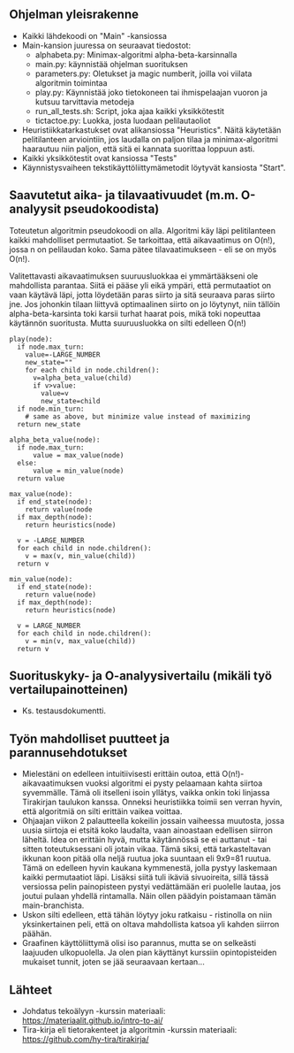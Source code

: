 ## Ohjelman yleisrakenne
* Kaikki lähdekoodi on "Main" -kansiossa
* Main-kansion juuressa on seuraavat tiedostot:
  * alphabeta.py: Minimax-algoritmi alpha-beta-karsinnalla
  * main.py: käynnistää ohjelman suorituksen
  * parameters.py: Oletukset ja magic numberit, joilla voi viilata algoritmin toimintaa
  * play.py: Käynnistää joko tietokoneen tai ihmispelaajan vuoron ja kutsuu tarvittavia metodeja
  * run_all_tests.sh: Script, joka ajaa kaikki yksikkötestit
  * tictactoe.py: Luokka, josta luodaan pelilautaoliot
* Heuristiikkatarkastukset ovat alikansiossa "Heuristics". Näitä käytetään pelitilanteen arviointiin, jos laudalla on paljon tilaa ja minimax-algoritmi haarautuu niin paljon, että sitä ei kannata suorittaa loppuun asti. 
* Kaikki yksikkötestit ovat kansiossa "Tests"
* Käynnistysvaiheen tekstikäyttöliittymämetodit löytyvät kansiosta "Start".

## Saavutetut aika- ja tilavaativuudet (m.m. O-analyysit pseudokoodista)
Toteutetun algoritmin pseudokoodi on alla. Algoritmi käy läpi pelitilanteen kaikki mahdolliset permutaatiot. Se tarkoittaa, että aikavaatimus on O(n!), jossa n on pelilaudan koko. Sama pätee tilavaatimukseen - eli se on myös O(n!).

Valitettavasti aikavaatimuksen suuruusluokkaa ei ymmärtääkseni ole mahdollista parantaa. Siitä ei pääse yli eikä ympäri, että permutaatiot on vaan käytävä läpi, jotta löydetään paras siirto ja sitä seuraava paras siirto jne. Jos johonkin tilaan liittyvä optimaalinen siirto on jo löytynyt, niin tällöin alpha-beta-karsinta toki karsii turhat haarat pois, mikä toki nopeuttaa käytännön suoritusta. Mutta suuruusluokka on silti edelleen O(n!)

  ```
  play(node):
    if node.max_turn:
      value=-LARGE_NUMBER
      new_state=""
      for each child in node.children():
        v=alpha_beta_value(child)
        if v>value:
          value=v
          new_state=child
    if node.min_turn:
      # same as above, but minimize value instead of maximizing
    return new_state
  ```

  ```
  alpha_beta_value(node):
    if node.max_turn:
        value = max_value(node)
    else:
        value = min_value(node)
    return value
  ```
  
  ```
  max_value(node):   
    if end_state(node):
      return value(node
    if max_depth(node):
      return heuristics(node)  

    v = -LARGE_NUMBER  
    for each child in node.children():  
      v = max(v, min_value(child))  
    return v
  ```  

  ```
  min_value(node):
    if end_state(node):
      return value(node)
    if max_depth(node):
      return heuristics(node)  
    
    v = LARGE_NUMBER
    for each child in node.children():
      v = min(v, max_value(child))
    return v
  ```

## Suorituskyky- ja O-analyysivertailu (mikäli työ vertailupainotteinen)
 * Ks. testausdokumentti.

## Työn mahdolliset puutteet ja parannusehdotukset
 * Mielestäni on edelleen intuitiivisesti erittäin outoa, että O(n!)-aikavaatimuksen vuoksi algoritmi ei pysty pelaamaan kahta siirtoa syvemmälle. Tämä oli itselleni isoin yllätys, vaikka onkin toki linjassa Tirakirjan taulukon kanssa. Onneksi heuristiikka toimii sen verran hyvin, että algoritmiä on silti erittäin vaikea voittaa.
 * Ohjaajan viikon 2 palautteella kokeilin jossain vaiheessa muutosta, jossa uusia siirtoja ei etsitä koko laudalta, vaan ainoastaan edellisen siirron läheltä. Idea on erittäin hyvä, mutta käytännössä se ei auttanut - tai sitten toteutuksessani oli jotain vikaa. Tämä siksi, että  tarkasteltavan ikkunan koon pitää olla neljä ruutua joka suuntaan eli 9x9=81 ruutua. Tämä on edelleen hyvin kaukana kymmenestä, jolla pystyy laskemaan kaikki permutaatiot läpi. Lisäksi siitä tuli ikäviä sivuoireita, sillä tässä versiossa pelin painopisteen pystyi vedättämään eri puolelle lautaa, jos joutui pulaan yhdellä rintamalla. Näin ollen päädyin poistamaan tämän main-branchista.
 * Uskon silti edelleen, että tähän löytyy joku ratkaisu - ristinolla on niin yksinkertainen peli, että on oltava mahdollista katsoa yli kahden siirron päähän.
 * Graafinen käyttöliittymä olisi iso parannus, mutta se on selkeästi laajuuden ulkopuolella. Ja olen pian käyttänyt kurssiin opintopisteiden mukaiset tunnit, joten se jää seuraavaan kertaan...

## Lähteet
* Johdatus tekoälyyn -kurssin materiaali: https://materiaalit.github.io/intro-to-ai/
* Tira-kirja eli tietorakenteet ja algoritmin -kurssin materiaali: https://github.com/hy-tira/tirakirja/